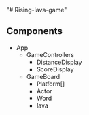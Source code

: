 "# Rising-lava-game" 

## Components

- App
    - GameControllers
        - DistanceDisplay
        - ScoreDisplay
    - GameBoard
        - Platform[]
        - Actor
        - Word
        - lava

        